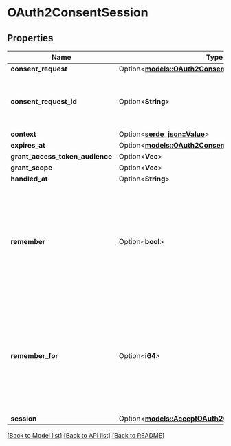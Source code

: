 # OAuth2ConsentSession

## Properties

Name | Type | Description | Notes
------------ | ------------- | ------------- | -------------
**consent_request** | Option<[**models::OAuth2ConsentRequest**](oAuth2ConsentRequest.md)> |  | [optional]
**consent_request_id** | Option<**String**> | ConsentRequestID is the identifier of the consent request that initiated this consent session. | [optional]
**context** | Option<[**serde_json::Value**](.md)> |  | [optional]
**expires_at** | Option<[**models::OAuth2ConsentSessionExpiresAt**](oAuth2ConsentSession_expires_at.md)> |  | [optional]
**grant_access_token_audience** | Option<**Vec<String>**> |  | [optional]
**grant_scope** | Option<**Vec<String>**> |  | [optional]
**handled_at** | Option<**String**> |  | [optional]
**remember** | Option<**bool**> | Remember Consent  Remember, if set to true, tells ORY Hydra to remember this consent authorization and reuse it if the same client asks the same user for the same, or a subset of, scope. | [optional]
**remember_for** | Option<**i64**> | Remember Consent For  RememberFor sets how long the consent authorization should be remembered for in seconds. If set to `0`, the authorization will be remembered indefinitely. | [optional]
**session** | Option<[**models::AcceptOAuth2ConsentRequestSession**](acceptOAuth2ConsentRequestSession.md)> |  | [optional]

[[Back to Model list]](../README.md#documentation-for-models) [[Back to API list]](../README.md#documentation-for-api-endpoints) [[Back to README]](../README.md)


